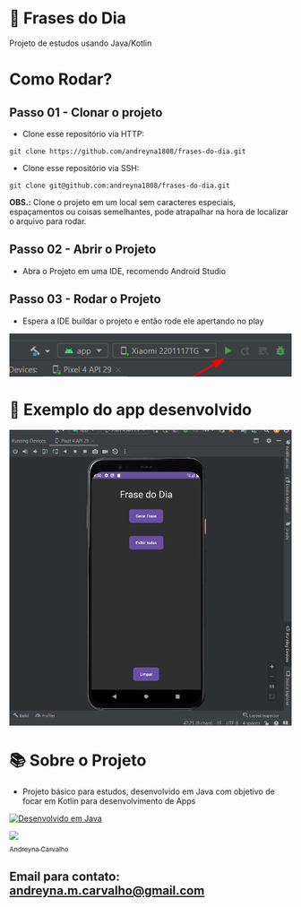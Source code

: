 # 🚀 Frases do Dia 
Projeto de estudos usando Java/Kotlin

# Como Rodar?

## Passo 01 - Clonar o projeto

- Clone esse repositório via HTTP:

```
git clone https://github.com/andreyna1808/frases-do-dia.git
```
- Clone esse repositório via SSH:

```
git clone git@github.com:andreyna1808/frases-do-dia.git
```

**OBS.:** Clone o projeto em um local sem caracteres especiais, espaçamentos ou coisas semelhantes, pode atrapalhar na hora de localizar o arquivo para rodar.

## Passo 02 - Abrir o Projeto

- Abra o Projeto em uma IDE, recomendo Android Studio

## Passo 03 - Rodar o Projeto

- Espera a IDE buildar o projeto e então rode ele apertando no play

![playExample](docs/playExample.png)

# 🚀 Exemplo do app desenvolvido
![gifExample](docs/primeiroProjetoJava.gif)

# 📚 Sobre o Projeto
- Projeto básico para estudos, desenvolvido em Java com objetivo de focar em Kotlin para desenvolvimento de Apps

[![Desenvolvido em Java](https://skillicons.dev/icons?i=java)](https://skillicons.dev)

[<img src="https://avatars.githubusercontent.com/u/87716793?v=4" width=115><br><sub>Andreyna Carvalho</sub>](https://github.com/andreyna1808)

## Email para contato: andreyna.m.carvalho@gmail.com